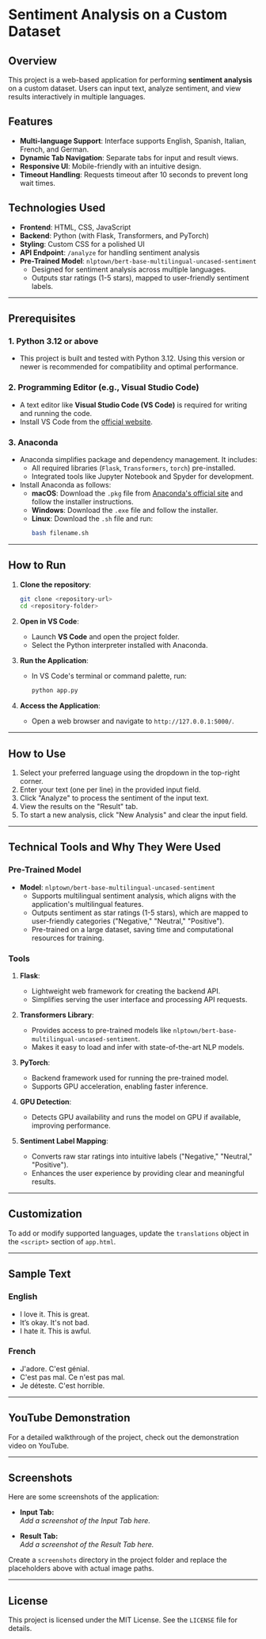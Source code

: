 # Sentiment Analysis on a Custom Dataset

## Overview

This project is a web-based application for performing **sentiment analysis** on a custom dataset. Users can input text, analyze sentiment, and view results interactively in multiple languages.

## Features

- **Multi-language Support**: Interface supports English, Spanish, Italian, French, and German.
- **Dynamic Tab Navigation**: Separate tabs for input and result views.
- **Responsive UI**: Mobile-friendly with an intuitive design.
- **Timeout Handling**: Requests timeout after 10 seconds to prevent long wait times.

## Technologies Used

- **Frontend**: HTML, CSS, JavaScript
- **Backend**: Python (with Flask, Transformers, and PyTorch)
- **Styling**: Custom CSS for a polished UI
- **API Endpoint**: `/analyze` for handling sentiment analysis
- **Pre-Trained Model**: `nlptown/bert-base-multilingual-uncased-sentiment`
  - Designed for sentiment analysis across multiple languages.
  - Outputs star ratings (1-5 stars), mapped to user-friendly sentiment labels.

---

## Prerequisites

### **1. Python 3.12 or above**
- This project is built and tested with Python 3.12. Using this version or newer is recommended for compatibility and optimal performance.

### **2. Programming Editor (e.g., Visual Studio Code)**
- A text editor like **Visual Studio Code (VS Code)** is required for writing and running the code.
- Install VS Code from the [official website](https://code.visualstudio.com/).

### **3. Anaconda**
- Anaconda simplifies package and dependency management. It includes:
  - All required libraries (`Flask`, `Transformers`, `torch`) pre-installed.
  - Integrated tools like Jupyter Notebook and Spyder for development.
- Install Anaconda as follows:
  - **macOS**: Download the `.pkg` file from [Anaconda's official site](https://www.anaconda.com/) and follow the installer instructions.
  - **Windows**: Download the `.exe` file and follow the installer.
  - **Linux**: Download the `.sh` file and run:
    ```bash
    bash filename.sh
    ```

---

## How to Run

1. **Clone the repository**:
   ```bash
   git clone <repository-url>
   cd <repository-folder>
   ```

2. **Open in VS Code**:
   - Launch **VS Code** and open the project folder.
   - Select the Python interpreter installed with Anaconda.

3. **Run the Application**:
   - In VS Code's terminal or command palette, run:
     ```bash
     python app.py
     ```

4. **Access the Application**:
   - Open a web browser and navigate to `http://127.0.0.1:5000/`.

---

## How to Use

1. Select your preferred language using the dropdown in the top-right corner.
2. Enter your text (one per line) in the provided input field.
3. Click "Analyze" to process the sentiment of the input text.
4. View the results on the "Result" tab.
5. To start a new analysis, click "New Analysis" and clear the input field.

---

## Technical Tools and Why They Were Used

### Pre-Trained Model
- **Model**: `nlptown/bert-base-multilingual-uncased-sentiment`
  - Supports multilingual sentiment analysis, which aligns with the application's multilingual features.
  - Outputs sentiment as star ratings (1-5 stars), which are mapped to user-friendly categories ("Negative," "Neutral," "Positive").
  - Pre-trained on a large dataset, saving time and computational resources for training.

### Tools
1. **Flask**:
   - Lightweight web framework for creating the backend API.
   - Simplifies serving the user interface and processing API requests.

2. **Transformers Library**:
   - Provides access to pre-trained models like `nlptown/bert-base-multilingual-uncased-sentiment`.
   - Makes it easy to load and infer with state-of-the-art NLP models.

3. **PyTorch**:
   - Backend framework used for running the pre-trained model.
   - Supports GPU acceleration, enabling faster inference.

4. **GPU Detection**:
   - Detects GPU availability and runs the model on GPU if available, improving performance.

5. **Sentiment Label Mapping**:
   - Converts raw star ratings into intuitive labels ("Negative," "Neutral," "Positive").
   - Enhances the user experience by providing clear and meaningful results.

---

## Customization

To add or modify supported languages, update the `translations` object in the `<script>` section of `app.html`.

---

## Sample Text

### English
- I love it. This is great.
- It’s okay. It's not bad.
- I hate it. This is awful.

### French
- J'adore. C'est génial.
- C'est pas mal. Ce n'est pas mal.
- Je déteste. C'est horrible.

---

## YouTube Demonstration

For a detailed walkthrough of the project, check out the demonstration video on YouTube.

---

## Screenshots

Here are some screenshots of the application:

- **Input Tab:**  
  _Add a screenshot of the Input Tab here._

- **Result Tab:**  
  _Add a screenshot of the Result Tab here._

Create a `screenshots` directory in the project folder and replace the placeholders above with actual image paths.

---

## License

This project is licensed under the MIT License. See the `LICENSE` file for details.